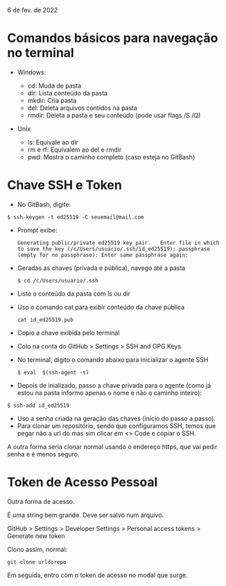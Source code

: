 ﻿6 de fev. de 2022

# Comandos básicos para navegação no terminal

- Windows:
	- cd: Muda de pasta
	- dir: Lista conteúdo da pasta
	- mkdir: Cria pasta
	- del: Deleta arquivos contidos na pasta
	- rmdir: Deleta a pasta e seu conteúdo (pode usar flags /S /Q)

- Unix 
	- ls: Equivale ao dir
	- rm e rf: Equivalem ao del e rmdir
	- pwd: Mostra o caminho completo (caso esteja no GitBash)

# Chave SSH e Token

- No GitBash, digite:

`$ ssh-keygen -t ed25519 -C seuemail@mail.com`

- Prompt exibe:

    `Generating public/private ed25519 key pair.   Enter file in which to save the key (/c/Users/usuario/.ssh/id_ed25519):
    passphrase (empty for no passphrase):
    Enter same passphrase again:`

- Geradas as chaves (privada e pública), navego até a pasta

    `$ cd /c/Users/usuario/.ssh`

- Listo o conteúdo da pasta com ls ou dir

- Uso o comando cat para exibir conteúdo da chave pública

    `cat id_ed25519.pub`

- Copio a chave exibida pelo terminal

- Colo na conta do GitHub > Settings > SSH and GPG Keys

- No terminal, digito o comando abaixo para inicializar o agente SSH

    `$ eval  $(ssh-agent -s)`

- Depois de inializado, passo a chave privada para o agente (como já estou na pasta informo apenas o nome e não o caminho inteiro):

`$ ssh-add id_ed25519`

- Uso a senha criada na geração das chaves (início do passo a passo).
- Para clonar um repositório, sendo que configuramos SSH, temos que pegar não a url do mas sim clicar em <> Code e copiar o SSH.

A outra forma seria clonar normal usando o endereço https, que vai pedir senha e é menos seguro.

# Token de Acesso Pessoal

Outra forma de acesso.

É uma string bem grande. Deve ser salvo num arquivo.

GitHub > Settings > Developer Settings > Personal access tokens > Generate new token

Clono assim, normal:

`git clone urldorepo`

Em seguida, entro com o token de acesso no modal que surge.

